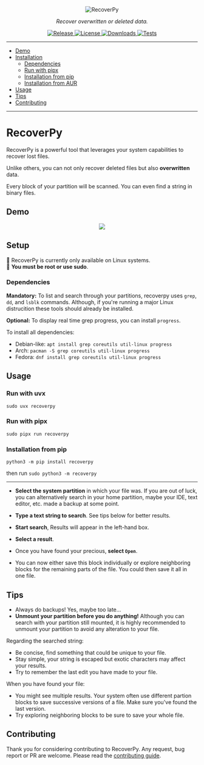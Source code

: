 <div align="center">
    <img src="docs/assets/logo.png" alt="RecoverPy">
</div>

<p align="center">
    <em>Recover overwritten or deleted data.</em>
</p>

<p align="center">
<a href="https://img.shields.io/github/v/release/pablolec/recoverpy" target="_blank">
    <img src="https://img.shields.io/github/v/release/pablolec/recoverpy" alt="Release">
</a>
<a href="https://github.com/PabloLec/recoverpy/blob/main/LICENSE" target="_blank">
    <img src="https://img.shields.io/github/license/pablolec/recoverpy" alt="License">
</a>
<a href="https://pepy.tech/project/recoverpy" target="_blank">
    <img src="https://static.pepy.tech/personalized-badge/recoverpy?period=total&units=abbreviation&left_color=grey&right_color=red&left_text=downloads" alt="Downloads">
</a>

<a href="#" target="_blank">
    <img src="https://github.com/PabloLec/recoverpy/actions/workflows/pytest.yml/badge.svg?branch=main" alt="Tests">
</a>
</p>

---

<!--ts-->

* [Demo](#Demo)
* [Installation](#Installation)
    * [Dependencies](#dependencies)
    * [Run with pipx](#run-with-pipx)
    * [Installation from pip](#installation-from-pip)
    * [Installation from AUR](#installation-from-aur)
* [Usage](#Usage)
* [Tips](#Tips)
* [Contributing](#Contributing)

<!--te-->

---

# RecoverPy

RecoverPy is a powerful tool that leverages your system capabilities to recover lost files.

Unlike others, you can not only recover deleted files but also **overwritten** data.

Every block of your partition will be scanned. You can even find a string in binary files.

## Demo

<p align="center">
    <img src="docs/assets/demo.gif">
</p>

## Setup

:penguin: RecoverPy is currently only available on Linux systems.  
:red_circle: **You must be root or use sudo**.

### Dependencies

**Mandatory:** To list and search through your partitions, recoverpy uses `grep`, `dd`, and `lsblk` commands. Although,
if you're running a major Linux distrucition these tools should already be installed.

**Optional:** To display real time grep progress, you can install `progress`.

To install all dependencies:

- Debian-like: `apt install grep coreutils util-linux progress`
- Arch: `pacman -S grep coreutils util-linux progress`
- Fedora: `dnf install grep coreutils util-linux progress`

## Usage

### Run with uvx

`sudo uvx recoverpy`

### Run with pipx

`sudo pipx run recoverpy`

### Installation from pip

`python3 -m pip install recoverpy`

then run `sudo python3 -m recoverpy`

---

- **Select the system partition** in which your file was. If you are out of luck, you can alternatively search in your
  home partition, maybe your IDE, text editor, etc. made a backup at some point.

- **Type a text string to search**. See tips below for better results.

- **Start search**, Results will appear in the left-hand box.

- **Select a result**.

- Once you have found your precious, **select `Open`**.

- You can now either save this block individually or explore neighboring blocks for the remaining parts of the file. You
  could then save it all in one file.

## Tips

- Always do backups! Yes, maybe too late...
- **Unmount your partition before you do anything!** Although you can search with your partition still mounted, it is
  highly recommended to unmount your partition to avoid any alteration to your file.

Regarding the searched string:

- Be concise, find something that could be unique to your file.
- Stay simple, your string is escaped but exotic characters may affect your results.
- Try to remember the last edit you have made to your file.

When you have found your file:

- You might see multiple results. Your system often use different partion blocks to save successive versions of a file.
  Make sure you've found the last version.
- Try exploring neighboring blocks to be sure to save your whole file.

## Contributing

Thank you for considering contributing to RecoverPy.
Any request, bug report or PR are welcome. Please read the [contributing guide](CONTRIBUTING.md).
